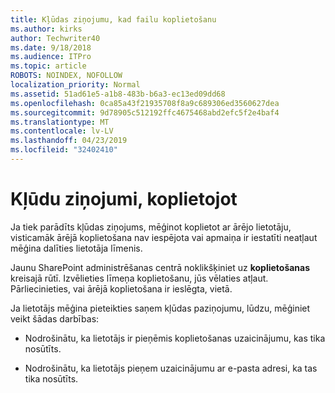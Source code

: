 ```yaml
---
title: Kļūdas ziņojumu, kad failu koplietošanu
ms.author: kirks
author: Techwriter40
ms.date: 9/18/2018
ms.audience: ITPro
ms.topic: article
ROBOTS: NOINDEX, NOFOLLOW
localization_priority: Normal
ms.assetid: 51ad61e5-a1b8-483b-b6a3-ec13ed09dd68
ms.openlocfilehash: 0ca85a43f21935708f8a9c689306ed3560627dea
ms.sourcegitcommit: 9d78905c512192ffc4675468abd2efc5f2e4baf4
ms.translationtype: MT
ms.contentlocale: lv-LV
ms.lasthandoff: 04/23/2019
ms.locfileid: "32402410"
---
```

# <a name="error-messages-when-sharing"></a>Kļūdu ziņojumi, koplietojot

Ja tiek parādīts kļūdas ziņojums, mēģinot koplietot ar ārējo lietotāju, visticamāk ārējā koplietošana nav iespējota vai apmaiņa ir iestatīti neatļaut mēģina dalīties lietotāja līmenis.
  
Jaunu SharePoint administrēšanas centrā noklikšķiniet uz **koplietošanas** kreisajā rūtī. Izvēlieties līmeņa koplietošanu, jūs vēlaties atļaut. Pārliecinieties, vai ārējā koplietošana ir ieslēgta, vietā. 
  
Ja lietotājs mēģina pieteikties saņem kļūdas paziņojumu, lūdzu, mēģiniet veikt šādas darbības:
  
- Nodrošinātu, ka lietotājs ir pieņēmis koplietošanas uzaicinājumu, kas tika nosūtīts.
    
- Nodrošinātu, ka lietotājs pieņem uzaicinājumu ar e-pasta adresi, ka tas tika nosūtīts.
    

